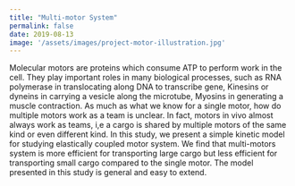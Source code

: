 ```yaml
---
title: "Multi-motor System"
permalink: false
date: 2019-08-13
image: '/assets/images/project-motor-illustration.jpg'
---
```


Molecular motors are proteins which consume ATP to perform work in the cell. They play important roles in many biological processes, such as RNA polymerase in translocating along DNA to transcribe gene, Kinesins or dyneins in carrying a vesicle along the microtube, Myosins in generating a muscle contraction. As much as what we know for a single motor, how do multiple motors work as a team is unclear. In fact, motors in vivo almost always work as teams, i,e a cargo is shared by multiple motors of the same kind or even different kind. In this study, we present a simple kinetic model for studying elastically coupled motor system. We find that multi-motors system is more efficient for transporting large cargo but less efficient for transporting small cargo compared to the single motor. The model presented in this study is general and easy to extend.
